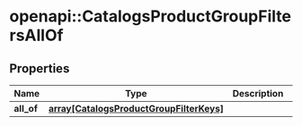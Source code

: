 # openapi::CatalogsProductGroupFiltersAllOf


## Properties
Name | Type | Description | Notes
------------ | ------------- | ------------- | -------------
**all_of** | [**array[CatalogsProductGroupFilterKeys]**](CatalogsProductGroupFilterKeys.md) |  | 


